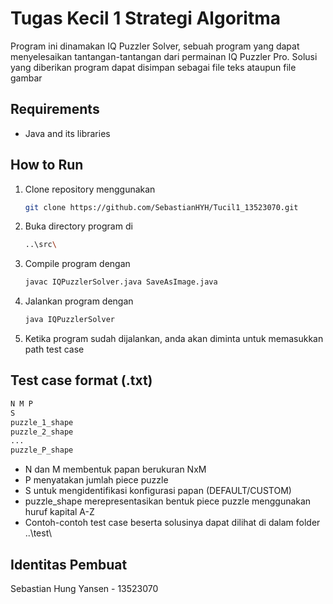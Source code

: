 # Tugas Kecil 1 Strategi Algoritma

Program ini dinamakan IQ Puzzler Solver, sebuah program yang dapat menyelesaikan tantangan-tantangan dari permainan IQ Puzzler Pro. Solusi yang diberikan program dapat disimpan sebagai file teks ataupun file gambar

## Requirements
- Java and its libraries

## How to Run
1. Clone repository menggunakan
   ```sh
   git clone https://github.com/SebastianHYH/Tucil1_13523070.git
2. Buka directory program di
   ```sh
   ..\src\
3. Compile program dengan
   ```sh
   javac IQPuzzlerSolver.java SaveAsImage.java
4. Jalankan program dengan
   ```sh
   java IQPuzzlerSolver
5. Ketika program sudah dijalankan, anda akan diminta untuk memasukkan path test case

## Test case format (.txt)
```sh
N M P
S
puzzle_1_shape
puzzle_2_shape
...
puzzle_P_shape
```
- N dan M membentuk papan berukuran NxM
- P menyatakan jumlah piece puzzle
- S untuk mengidentifikasi konfigurasi papan (DEFAULT/CUSTOM)
- puzzle_shape merepresentasikan bentuk piece puzzle menggunakan huruf kapital A-Z
- Contoh-contoh test case beserta solusinya dapat dilihat di dalam folder ..\test\

## Identitas Pembuat
Sebastian Hung Yansen - 13523070
